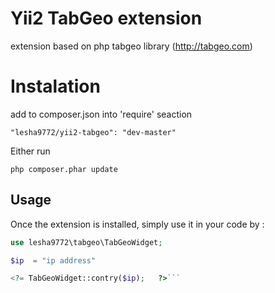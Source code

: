 Yii2 TabGeo extension 
======================
extension based on php tabgeo library (http://tabgeo.com)


Instalation
===

add to composer.json into 'require' seaction

	"lesha9772/yii2-tabgeo": "dev-master"



Either run

```
php composer.phar update
```


Usage
-----

Once the extension is installed, simply use it in your code by  :



```php
use lesha9772\tabgeo\TabGeoWidget;

$ip  = "ip address"

<?= TabGeoWidget::contry($ip);   ?>```

